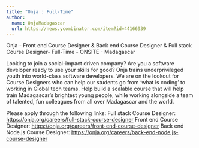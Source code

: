 ```yaml
---
title: "Onja : Full-Time"
author:
  name: OnjaMadagascar
  url: https://news.ycombinator.com/item?id=44166939
---
```

Onja - Front end Course Designer &amp; Back end Course Designer &amp; Full stack Course Designer- Full-Time - ONSITE - Madagascar

Looking to join a social-impact driven company? Are you a software developer ready to use your skills for good? Onja trains underprivileged youth into world-class software developers. We are on the lookout for Course Designers who can help our students go from ‘what is coding’ to working in Global tech teams.
Help build a scalable course that will help train Madagascar’s brightest young people, while working alongside a team of talented, fun colleagues from all over Madagascar and the world.

Please apply through the following links: 
Full stack Course Designer: <a href="https:&#x2F;&#x2F;onja.org&#x2F;careers&#x2F;full-stack-course-designer" rel="nofollow">https:&#x2F;&#x2F;onja.org&#x2F;careers&#x2F;full-stack-course-designer</a> Front end Course Designer: <a href="https:&#x2F;&#x2F;onja.org&#x2F;careers&#x2F;front-end-course-designer" rel="nofollow">https:&#x2F;&#x2F;onja.org&#x2F;careers&#x2F;front-end-course-designer</a> Back end Node.js Course Designer: <a href="https:&#x2F;&#x2F;onja.org&#x2F;careers&#x2F;back-end-node.js-course-designer" rel="nofollow">https:&#x2F;&#x2F;onja.org&#x2F;careers&#x2F;back-end-node.js-course-designer</a>
<JobApplication />

